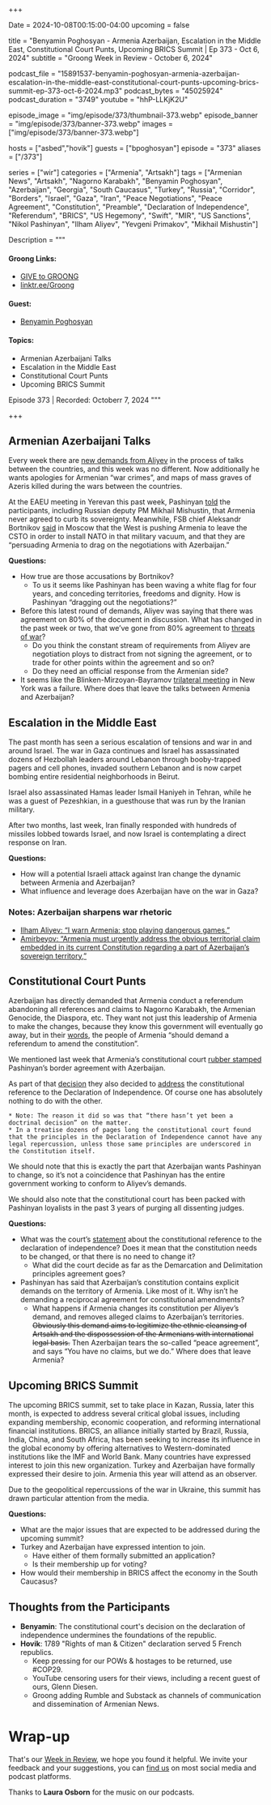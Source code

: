 +++

Date = 2024-10-08T00:15:00-04:00
upcoming = false

title = "Benyamin Poghosyan - Armenia Azerbaijan, Escalation in the Middle East, Constitutional Court Punts, Upcoming BRICS Summit  | Ep 373 - Oct 6, 2024"
subtitle = "Groong Week in Review - October 6, 2024"

podcast_file = "15891537-benyamin-poghosyan-armenia-azerbaijan-escalation-in-the-middle-east-constitutional-court-punts-upcoming-brics-summit-ep-373-oct-6-2024.mp3"
podcast_bytes = "45025924"
podcast_duration = "3749"
youtube = "hhP-LLKjK2U"

episode_image = "img/episode/373/thumbnail-373.webp"
episode_banner = "img/episode/373/banner-373.webp"
images = ["img/episode/373/banner-373.webp"]

hosts = ["asbed","hovik"]
guests = ["bpoghosyan"]
episode = "373"
aliases = ["/373"]

series = ["wir"]
categories = ["Armenia", "Artsakh"]
tags = ["Armenian News", "Artsakh", "Nagorno Karabakh", "Benyamin Poghosyan", "Azerbaijan", "Georgia", "South Caucasus", "Turkey", "Russia", "Corridor", "Borders", "Israel", "Gaza", "Iran", "Peace Negotiations", "Peace Agreement", "Constitution", "Preamble", "Declaration of Independence", "Referendum", "BRICS", "US Hegemony", "Swift", "MIR", "US Sanctions", "Nikol Pashinyan", "Ilham Aliyev", "Yevgeni Primakov", "Mikhail Mishustin"]

Description = """

#### Groong Links:
* [GIVE to GROONG](https://podcasts.groong.org/donate)
* [linktr.ee/Groong](https://linktr.ee/groong)

#### Guest:
* [Benyamin Poghosyan](/guest/bpoghosyan)

#### Topics:
* Armenian Azerbaijani Talks
* Escalation in the Middle East
* Constitutional Court Punts
* Upcoming BRICS Summit

Episode 373 | Recorded: Octoberr 7, 2024
"""

+++

## Armenian Azerbaijani Talks

Every week there are [new demands from Aliyev](https://www.azatutyun.am/a/33145289.html) in the process of talks between the countries, and this week was no different. Now additionally he wants apologies for Armenian “war crimes”, and maps of mass graves of Azeris killed during the wars between the countries.

At the EAEU meeting in Yerevan this past week, Pashinyan [told](https://www.azatutyun.am/a/33142259.html) the participants, including Russian deputy PM Mikhail Mishustin, that Armenia never agreed to curb its sovereignty. Meanwhile, FSB chief Aleksandr Bortnikov [said](https://www.azatutyun.am/a/33146457.html) in Moscow that the West is pushing Armenia to leave the CSTO in order to install NATO in that military vacuum, and that they are “persuading Armenia to drag on the negotiations with Azerbaijan.”

**Questions:**
* How true are those accusations by Bortnikov?
    * To us it seems like Pashinyan has been waving a white flag for four years, and conceding territories, freedoms and dignity. How is Pashinyan “dragging out the negotiations?”
* Before this latest round of demands, Aliyev was saying that there was agreement on 80% of the document in discussion. What has changed in the past week or two, that we’ve gone from 80% agreement to [threats of war](https://www.azatutyun.am/a/33146655.html)?
    * Do you think the constant stream of requirements from Aliyev are negotiation ploys to distract from not signing the agreement, or to trade for other points within the agreement and so on?
    * Do they need an official response from the Armenian side?
* It seems like the Blinken-Mirzoyan-Bayramov [trilateral meeting](https://www.azatutyun.am/a/33136598.html) in New York was a failure. Where does that leave the talks between Armenia and Azerbaijan?


## Escalation in the Middle East

The past month has seen a serious escalation of tensions and war in and around Israel. The war in Gaza continues and Israel has assassinated dozens of Hezbollah leaders around Lebanon through booby-trapped pagers and cell phones, invaded southern Lebanon and is now carpet bombing entire residential neighborhoods in Beirut.

Israel also assassinated Hamas leader Ismail Haniyeh in Tehran, while he was a guest of Pezeshkian, in a guesthouse that was run by the Iranian military.

After two months, last week, Iran finally responded with hundreds of missiles lobbed towards Israel, and now Israel is contemplating a direct response on Iran.

**Questions:**
* How will a potential Israeli attack against Iran change the dynamic between Armenia and Azerbaijan?
* What influence and leverage does Azerbaijan have on the war in Gaza?


### Notes: Azerbaijan sharpens war rhetoric
* [Ilham Aliyev: “I warn Armenia: stop playing dangerous games.”](https://aze.media/ilham-aliyev-i-warn-armenia-stop-playing-dangerous-games/)
* [Amirbeyov: “Armenia must urgently address the obvious territorial claim embedded in its current Constitution regarding a part of Azerbaijan’s sovereign territory,”](https://aze.media/ilham-aliyev-i-warn-armenia-stop-playing-dangerous-games/)


## Constitutional Court Punts

Azerbaijan has directly demanded that Armenia conduct a referendum abandoning all references and claims to Nagorno Karabakh, the Armenian Genocide, the Diaspora, etc. They want not just this leadership of Armenia to make the changes, because they know this government will eventually go away, but in their [words](https://mediamax.am/en/news/politics/55859/), the people of Armenia “should demand a referendum to amend the constitution”.

We mentioned last week that Armenia’s constitutional court [rubber stamped](https://www.azatutyun.am/a/33136446.html) Pashinyan’s border agreement with Azerbaijan.

As part of that [decision](https://concourt.am/decision/decisions/66f6b9067b29c_sdv-1749.pdf) they also decided to [address](https://www.azatutyun.am/a/33142396.html) the constitutional reference to the Declaration of Independence. Of course one has absolutely nothing to do with the other.

    * Note: The reason it did so was that “there hasn’t yet been a doctrinal decision” on the matter.
    * In a treatise dozens of pages long the constitutional court found that the principles in the Declaration of Independence cannot have any legal repercussion, unless those same principles are underscored in the Constitution itself.

We should note that this is exactly the part that Azerbaijan wants Pashinyan to change, so it’s not a coincidence that Pashinyan has the entire government working to conform to Aliyev’s demands.

We should also note that the constitutional court has been packed with Pashinyan loyalists in the past 3 years of purging all dissenting judges.

**Questions:**
* What was the court’s [statement](https://concourt.am/decision/decisions/66f6b9067b29c_sdv-1749.pdf) about the constitutional reference to the declaration of independence? Does it mean that the constitution needs to be changed, or that there is no need to change it?
    * What did the court decide as far as the Demarcation and Delimitation principles agreement goes?
* Pashinyan has said that Azerbaijan’s constitution contains explicit demands on the territory of Armenia. Like most of it. Why isn’t he demanding a reciprocal agreement for constitutional amendments?
    * What happens if Armenia changes its constitution per Aliyev’s demand, and removes alleged claims to Azerbaijan’s territories. ~~Obviously this demand aims to legitimize the ethnic cleansing of Artsakh and the dispossession of the Armenians with international legal basis.~~ Then Azerbaijan tears the so-called “peace agreement”, and says “You have no claims, but we do.” Where does that leave Armenia?


## Upcoming BRICS Summit

The upcoming BRICS summit, set to take place in Kazan, Russia, later this month, is expected to address several critical global issues, including expanding membership, economic cooperation, and reforming international financial institutions. BRICS, an alliance initially started by Brazil, Russia, India, China, and South Africa, has been seeking to increase its influence in the global economy by offering alternatives to Western-dominated institutions like the IMF and World Bank. Many countries have expressed interest to join this new organization. Turkey and Azerbaijan have formally expressed their desire to join. Armenia this year will attend as an observer.

Due to the geopolitical repercussions of the war in Ukraine, this summit has drawn particular attention from the media.

**Questions:**
* What are the major issues that are expected to be addressed during the upcoming summit?
* Turkey and Azerbaijan have expressed intention to join. 
    * Have either of them formally submitted an application?
    * Is their membership up for voting?
* How would their membership in BRICS affect the economy in the South Caucasus?


## Thoughts from the Participants
* **Benyamin**: The constitutional court's decision on the declaration of independence undermines the foundations of the republic.
* **Hovik**: 1789 "Rights of man & Citizen" declaration served 5 French republics.
    * Keep pressing for our POWs & hostages to be returned, use #COP29.
    * YouTube censoring users for their views, including a recent guest of ours, Glenn Diesen.
    * Groong adding Rumble and Substack as channels of communication and dissemination of Armenian News.


# Wrap-up

That's our [Week in Review](https://podcasts.groong.org/), we hope you found it helpful. We invite your feedback and your suggestions, you can [find us](https://linktr.ee/groong) on most social media and podcast platforms.

Thanks to __Laura Osborn__ for the music on our podcasts.
